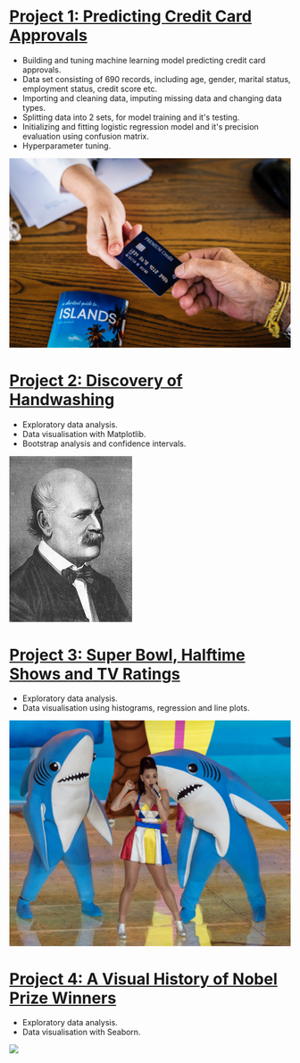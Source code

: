 # [Project 1: Predicting Credit Card Approvals](https://github.com/Cinda85/Dmitrij-Portfolio/blob/main/Predicting%20Credit%20Card%20Approvals.ipynb)

 - Building and tuning machine learning model predicting credit card approvals.
 - Data set consisting of 690 records, including age, gender, marital status, employment status, credit score etc.
 - Importing and cleaning data, imputing missing data and changing data types.
 - Splitting data into 2 sets, for model training and it's testing.
 - Initializing and fitting logistic regression model and it's precision evaluation using confusion matrix.
 - Hyperparameter tuning.

![](/credit_card.jpg)

# [Project 2: Discovery of Handwashing](https://github.com/Cinda85/Dmitrij-Portfolio/blob/main/Discovery%20of%20Handwashing.ipynb)
- Exploratory data analysis.
- Data visualisation with Matplotlib.
- Bootstrap analysis and confidence intervals.

![](/220px-Ignaz_Semmelweis_1860.jpg)

# [Project 3: Super Bowl, Halftime Shows and TV Ratings](https://github.com/Cinda85/Super-Bowl)
- Exploratory data analysis.
- Data visualisation using histograms, regression and line plots.

![](/left_shark.jpg)

# [Project 4: A Visual History of Nobel Prize Winners](https://github.com/Cinda85/A-Visual-History-Of-Nobel-Price-Winners)
- Exploratory data analysis.
- Data visualisation with Seaborn.

![](/Alfred_Nobel.jpg)
